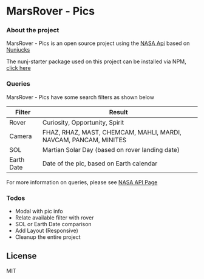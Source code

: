 # MarsRover - Pics

### About the project

MarsRover - Pics is an open source project using the [NASA Api](https://api.nasa.gov/api.html#MarsPhotos) based on [Nunjucks](https://mozilla.github.io/nunjucks/)

The nunj-starter package used on this project can be installed via NPM, [click here](https://www.npmjs.com/package/nunj-starter)

### Queries

MarsRover - Pics have some search filters as shown below

| Filter | Result |
| ------ | ------ |
| Rover | Curiosity, Opportunity, Spirit |
| Camera | FHAZ, RHAZ, MAST, CHEMCAM, MAHLI, MARDI, NAVCAM, PANCAM, MINITES |
| SOL | Martian Solar Day (based on rover landing date) |
| Earth Date | Date of the pic, based on Earth calendar |

For more information on queries, please see [NASA API Page](https://api.nasa.gov/api.html#MarsPhotos)

### Todos
 - Modal with pic info
 - Relate available filter with rover
 - SOL or Earth Date comparison
 - Add Layout (Responsive)
 - Cleanup the entire project


License
----

MIT